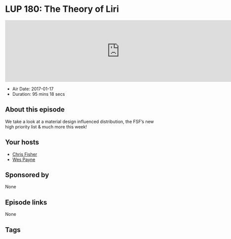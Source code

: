 # LUP 180: The Theory of Liri

<iframe src="https://player.fireside.fm/v2/RUkczH-V+5ies2Wpo?theme=dark" width="740" height="200" frameborder="0" scrolling="no"></iframe>

* Air Date: 2017-01-17
* Duration: 95 mins 18 secs

## About this episode

We take a look at a material design influenced distribution, the FSF’s new high priority list & much more this week!

## Your hosts
* [Chris Fisher](https://linuxunplugged.com/hosts/chrislas)
* [Wes Payne](https://linuxunplugged.com/hosts/wes)

## Sponsored by

None



## Episode links

None



## Tags

